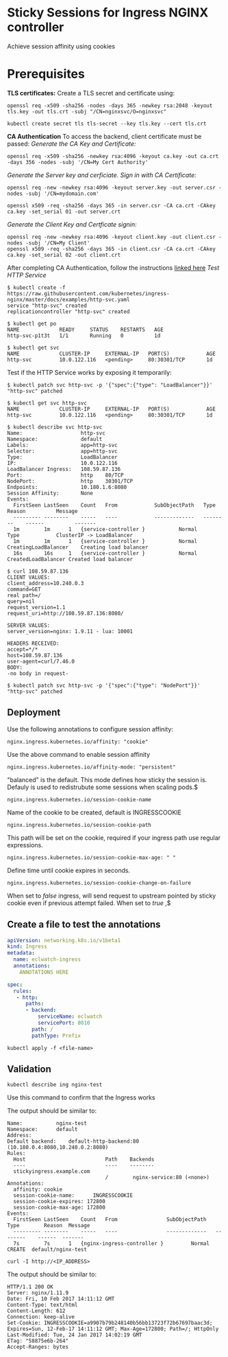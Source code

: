 # Sticky Sessions for Ingress NGINX controller
Achieve session affinity using cookies

# Prerequisites

__TLS certificates:__
Create a TLS secret and certificate using:
```
openssl req -x509 -sha256 -nodes -days 365 -newkey rsa:2048 -keyout tls.key -out tls.crt -subj "/CN=nginxsvc/O=nginxsvc"

kubectl create secret tls tls-secret --key tls.key --cert tls.crt
```
__CA Authentication__
To access the backend, client certificate must be passed:
*Generate the CA Key and Certificate:*
```
openssl req -x509 -sha256 -newkey rsa:4096 -keyout ca.key -out ca.crt -days 356 -nodes -subj '/CN=My Cert Authority'

```
*Generate the Server key and cerficiate.  Sign in with CA Certificate:*
```
openssl req -new -newkey rsa:4096 -keyout server.key -out server.csr -nodes -subj '/CN=mydomain.com'

openssl x509 -req -sha256 -days 365 -in server.csr -CA ca.crt -CAkey ca.key -set_serial 01 -out server.crt

```
*Generate the Client Key and Certficate signin:*
```
openssl req -new -newkey rsa:4096 -keyout client.key -out client.csr -nodes -subj '/CN=My Client'
openssl x509 -req -sha256 -days 365 -in client.csr -CA ca.crt -CAkey ca.key -set_serial 02 -out client.crt

```
After completing CA Authentication, follow the instructions [linked here](https://kubernetes.github.io/ingress-nginx/examples/auth/client-certs/#creating-certificate-secrets)
*Test HTTP Service*
```
$ kubectl create -f https://raw.githubusercontent.com/kubernetes/ingress-nginx/master/docs/examples/http-svc.yaml
service "http-svc" created
replicationcontroller "http-svc" created

$ kubectl get po
NAME             READY     STATUS    RESTARTS   AGE
http-svc-p1t3t   1/1       Running   0          1d

$ kubectl get svc
NAME             CLUSTER-IP     EXTERNAL-IP   PORT(S)            AGE
http-svc         10.0.122.116   <pending>     80:30301/TCP       1d

```
Test if the HTTP Service works by exposing it temporarily:
```
$ kubectl patch svc http-svc -p '{"spec":{"type": "LoadBalancer"}}'
"http-svc" patched

$ kubectl get svc http-svc
NAME             CLUSTER-IP     EXTERNAL-IP   PORT(S)            AGE
http-svc         10.0.122.116   <pending>     80:30301/TCP       1d

$ kubectl describe svc http-svc
Name:                   http-svc
Namespace:              default
Labels:                 app=http-svc
Selector:               app=http-svc
Type:                   LoadBalancer
IP:                     10.0.122.116
LoadBalancer Ingress:   108.59.87.136
Port:                   http    80/TCP
NodePort:               http    30301/TCP
Endpoints:              10.180.1.6:8080
Session Affinity:       None
Events:
  FirstSeen LastSeen    Count   From            SubObjectPath   Type        Reason          Message
  --------- --------    -----   ----            -------------   --------    ------          -------
  1m        1m      1   {service-controller }           Normal      Type            ClusterIP -> LoadBalancer
  1m        1m      1   {service-controller }           Normal      CreatingLoadBalancer    Creating load balancer
  16s       16s     1   {service-controller }           Normal      CreatedLoadBalancer Created load balancer

$ curl 108.59.87.136
CLIENT VALUES:
client_address=10.240.0.3
command=GET
real path=/
query=nil
request_version=1.1
request_uri=http://108.59.87.136:8080/

SERVER VALUES:
server_version=nginx: 1.9.11 - lua: 10001

HEADERS RECEIVED:
accept=*/*
host=108.59.87.136
user-agent=curl/7.46.0
BODY:
-no body in request-

$ kubectl patch svc http-svc -p '{"spec":{"type": "NodePort"}}'
"http-svc" patched

```

## Deployment
Use the following annotations to configure session affinity:
```
nginx.ingress.kubernetes.io/affinity: "cookie"

```
Use the above command to enable session affinity

```
nginx.ingress.kubernetes.io/affinity-mode: "persistent"

```
"balanced" is the default.  This mode defines how sticky the session is.  Defauly is used to redistrubute some sessions when scaling pods.$
```
nginx.ingress.kubernetes.io/session-cookie-name

```
Name of the cookie to be created, default is INGRESSCOOKIE

```
nginx.ingress.kubernetes.io/session-cookie-path

```
This path will be set on the cookie, required if your ingress path use regular expressions.


```
nginx.ingress.kubernetes.io/session-cookie-max-age: " "

```
Define time until cookie expires in seconds.


```
nginx.ingress.kubernetes.io/session-cookie-change-on-failure

```
When set to *false* ingress, will send request to upstream pointed by sticky cookie even if previous attempt failed.  When set to *true* ,$


## Create a file to test the annotations
```YAML
apiVersion: networking.k8s.io/v1beta1
kind: Ingress
metadata:
  name: eclwatch-ingress
  annotations:
    ANNOTATIONS HERE

spec:
  rules:
   - http:
      paths:
      - backend:
          serviceName: eclwatch
          servicePort: 8010
        path: /
        pathType: Prefix
```
```
kubectl apply -f <file-name>

```

## Validation
```
kubectl describe ing nginx-test

```
Use this command to confirm that the Ingress works

The output should be similar to:
```
Name:           nginx-test
Namespace:      default
Address:
Default backend:    default-http-backend:80 (10.180.0.4:8080,10.240.0.2:8080)
Rules:
  Host                          Path    Backends
  ----                          ----    --------
  stickyingress.example.com
                                /        nginx-service:80 (<none>)
Annotations:
  affinity: cookie
  session-cookie-name:      INGRESSCOOKIE
  session-cookie-expires: 172800
  session-cookie-max-age: 172800
Events:
  FirstSeen LastSeen    Count   From                SubObjectPath   Type        Reason  Message
  --------- --------    -----   ----                -------------   --------    ------  -------
  7s        7s      1   {nginx-ingress-controller }         Normal      CREATE  default/nginx-test

```

```
curl -I http://<IP_ADDRESS>

```
The output should be similar to:
```
HTTP/1.1 200 OK
Server: nginx/1.11.9
Date: Fri, 10 Feb 2017 14:11:12 GMT
Content-Type: text/html
Content-Length: 612
Connection: keep-alive
Set-Cookie: INGRESSCOOKIE=a9907b79b248140b56bb13723f72b67697baac3d; Expires=Sun, 12-Feb-17 14:11:12 GMT; Max-Age=172800; Path=/; HttpOnly
Last-Modified: Tue, 24 Jan 2017 14:02:19 GMT
ETag: "58875e6b-264"
Accept-Ranges: bytes

```

